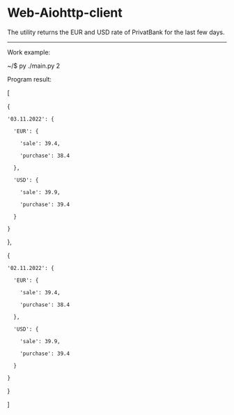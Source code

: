 # Web-Aiohttp-client

The utility returns the EUR and USD rate of PrivatBank for the last few days.

----------------------------------------------------------------------------------------------------------

Work example:

~/$ py ./main.py 2

Program result:


[

  {

    '03.11.2022': {

      'EUR': {

        'sale': 39.4,

        'purchase': 38.4

      },

      'USD': {

        'sale': 39.9,

        'purchase': 39.4

      }

    }

  },

  {

    '02.11.2022': {

      'EUR': {

        'sale': 39.4,

        'purchase': 38.4

      },

      'USD': {

        'sale': 39.9,

        'purchase': 39.4

      }

    }

  }

]

